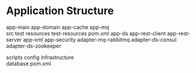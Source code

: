 # Application Structure

app-main
app-domain
app-cache
app-mq
  \
   src
   test
   resources
   test-resources
   pom.xml
app-ds
app-rest-client
app-rest-server
app-xml
app-security
adapter-mq-rabbitmq
adapter-ds-consul
adapter-ds-zookeeper

scripts
config
infrastructure
  \
   database
pom.xml
